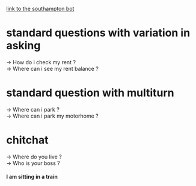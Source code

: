 
[link to the southampton bot](http://www.southampton.gov.uk/contact-us/chatbot.aspx)

# standard questions with variation in asking
&rarr; How do i check my rent ?
<br>
&rarr; Where can i see my rent balance ?

# standard question with multiturn
&rarr; Where can i park ?
<br>
&rarr; Where can i park my motorhome ?


# chitchat
&rarr; Where do you live ?
<br>
&rarr; Who is your boss ?


#### I am sitting in a train
